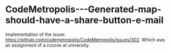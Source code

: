 # CodeMetropolis---Generated-map-should-have-a-share-button-e-mail
Implementation of the issue: https://github.com/codemetropolis/CodeMetropolis/issues/302. Which was an assignment of a course at university.

